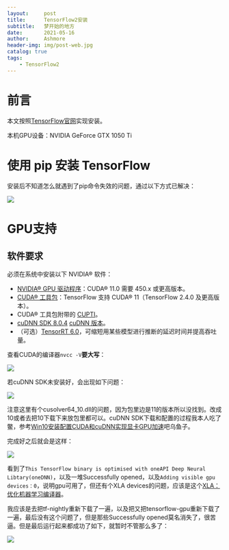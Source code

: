 ```yaml
---
layout:     post
title:      TensorFlow2安装
subtitle:   梦开始的地方
date:       2021-05-16
author:     Ashmore
header-img: img/post-web.jpg
catalog: true
tags:
    - TensorFlow2
---
```

# 前言

本文按照[TensorFlow官网](https://tensorflow.google.cn/install?hl=zh-cn)实现安装。

本机GPU设备：NVIDIA GeForce GTX 1050 Ti

# 使用 pip 安装 TensorFlow

安装后不知道怎么就遇到了pip命令失效的问题，通过以下方式已解决：

![](https://AshmoreLivy.github.io/BlogImage/pip%E5%A4%B1%E6%95%88.png)

# GPU支持

## 软件要求

必须在系统中安装以下 NVIDIA® 软件：

* [NVIDIA® GPU 驱动程序](https://www.nvidia.com/drivers)：CUDA® 11.0 需要 450.x 或更高版本。
* [CUDA® 工具包](https://developer.nvidia.com/cuda-toolkit-archive)：TensorFlow 支持 CUDA® 11（TensorFlow 2.4.0 及更高版本）。
* CUDA® 工具包附带的 [CUPTI](http://docs.nvidia.com/cuda/cupti/)。
* [cuDNN SDK 8.0.4](https://developer.nvidia.com/cudnn) [cuDNN 版本](https://developer.nvidia.com/rdp/cudnn-archive)。
* （可选）[TensorRT 6.0](https://docs.nvidia.com/deeplearning/sdk/tensorrt-install-guide/index.html)，可缩短用某些模型进行推断的延迟时间并提高吞吐量。

查看CUDA的编译器`nvcc -V`**要大写**：

![](https://AshmoreLivy.github.io/BlogImage/nvcc.png)

若cuDNN SDK未安装好，会出现如下问题：

![](https://AshmoreLivy.github.io/BlogImage/%E6%97%A0%E6%B3%95%E6%89%93%E5%BC%80GPU.png)

注意这里有个cusolver64_10.dll的问题，因为包里边是11的版本所以没找到。改成10或者去把10下载下来放包里都可以。cuDNN SDK下载和配置的过程我本人吃了鳖，参考[Win10安装配置CUDA和cuDNN实现显卡GPU加速](https://www.pianshen.com/article/14761947171/)吧乌鱼子。

完成好之后就会是这样：

![](https://AshmoreLivy.github.io/BlogImage/XLA%E5%A4%B1%E8%B4%A5.png)

看到了`This TensorFlow binary is optimised with oneAPI Deep Neural Libtary(oneDNN)`，以及一堆Successfully opened，以及`Adding visible gpu devices：0`，说明gpu可用了，但还有个XLA devices的问题，应该是这个[XLA：优化机器学习编译器](https://tensorflow.google.cn/xla)。

我应该是去把tf-nightly重新下载了一遍，以及把又把tensorflow-gpu重新下载了一遍，最后没有这个问题了，但是那些Successfully opened莫名消失了，很苦逼。但是最后运行起来都成功了如下，就暂时不管那么多了：

![](https://AshmoreLivy.github.io/BlogImage/GPU%E6%88%90%E5%8A%9F.png)
